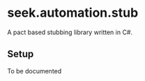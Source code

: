 seek.automation.stub
=====================

A pact based stubbing library written in C#.

## Setup

To be documented
